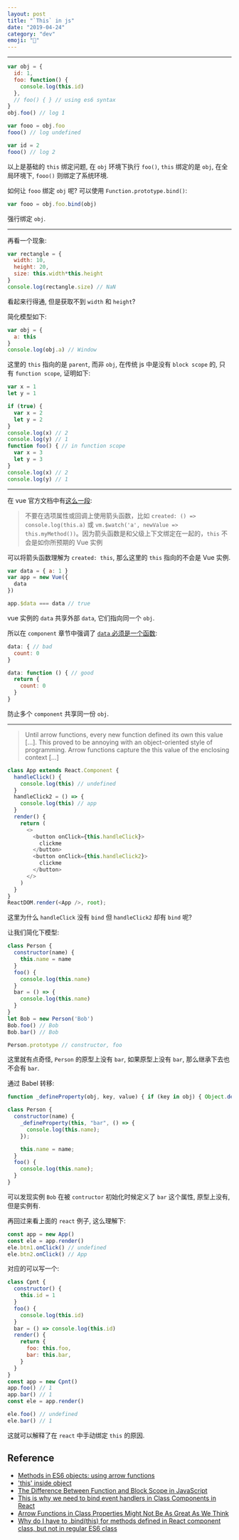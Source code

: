 ```yaml
---
layout: post
title: "`This` in js"
date: "2019-04-24"
category: "dev"
emoji: "🌱"
---
```


---

```javascript
var obj = {
  id: 1,
  foo: function() {
    console.log(this.id)
  },
  // foo() { } // using es6 syntax
}
obj.foo() // log 1

var fooo = obj.foo
fooo() // log undefined

var id = 2
fooo() // log 2
```

以上是基础的 `this` 绑定问题, 在 `obj` 环境下执行 `foo()`, `this` 绑定的是 `obj`, 在全局环境下, `fooo()` 则绑定了系统环境.

如何让 `fooo` 绑定 `obj` 呢? 可以使用 `Function.prototype.bind()`:

```javascript
var fooo = obj.foo.bind(obj)
```

强行绑定 `obj`.

---

再看一个现象:

```javascript
var rectangle = {
  width: 10,
  height: 20,
  size: this.width*this.height
}
console.log(rectangle.size) // NaN
```

看起来行得通, 但是获取不到 `width` 和 `height`?

简化模型如下:

```javascript
var obj = {
  a: this
}
console.log(obj.a) // Window
```

这里的 `this` 指向的是 `parent`, 而非 `obj`, 在传统 js 中是没有 `block scope` 的, 只有 `function scope`, 证明如下:

```javascript
var x = 1
let y = 1

if (true) {
  var x = 2
  let y = 2
}
console.log(x) // 2
console.log(y) // 1
function foo() { // in function scope
  var x = 3
  let y = 3
}
console.log(x) // 2
console.log(y) // 1
```

---

在 vue 官方文档中有[这么一段](https://cn.vuejs.org/v2/guide/instance.html#%E5%AE%9E%E4%BE%8B%E7%94%9F%E5%91%BD%E5%91%A8%E6%9C%9F%E9%92%A9%E5%AD%90):

> 不要在选项属性或回调上使用箭头函数，比如 `created: () => console.log(this.a)` 或 `vm.$watch('a', newValue => this.myMethod())`。因为箭头函数是和父级上下文绑定在一起的，`this` 不会是如你所预期的 Vue 实例

可以将箭头函数理解为 `created: this`, 那么这里的 `this` 指向的不会是 Vue 实例.

```javascript
var data = { a: 1 }
var app = new Vue({
  data
})

app.$data === data // true
```

vue 实例的 `data` 共享外部 `data`, 它们指向同一个 `obj`.

所以在 `component` 章节中强调了 [`data` 必须是一个函数](https://cn.vuejs.org/v2/guide/components.html#data-%E5%BF%85%E9%A1%BB%E6%98%AF%E4%B8%80%E4%B8%AA%E5%87%BD%E6%95%B0):

```javascript
data: { // bad
  count: 0
}

data: function () { // good
  return {
    count: 0
  }
}
```

防止多个 `component` 共享同一份 `obj`.

---

> Until arrow functions, every new function defined its own this value [...]. This proved to be annoying with an object-oriented style of programming.
> Arrow functions capture the this value of the enclosing context [...]

```javascript
class App extends React.Component {
  handleClick() {
    console.log(this) // undefined
  }
  handleClick2 = () => {
    console.log(this) // app
  }
  render() {
    return (
      <>
        <button onClick={this.handleClick}>
          clickme
        </button>
        <button onClick={this.handleClick2}>
          clickme
        </button>
      </>
    )
  }
}
ReactDOM.render(<App />, root);
```

这里为什么 `handleClick` 没有 `bind` 但 `handleClick2` 却有 `bind` 呢?

让我们简化下模型:

```javascript
class Person {
  constructor(name) {
    this.name = name
  }
  foo() {
    console.log(this.name)
  }
  bar = () => {
    console.log(this.name)
  }
}
let Bob = new Person('Bob')
Bob.foo() // Bob
Bob.bar() // Bob

Person.prototype // constructor, foo
```

这里就有点奇怪, `Person` 的原型上没有 `bar`, 如果原型上没有 `bar`, 那么继承下去也不会有 `bar`.

通过 Babel 转移:

```javascript
function _defineProperty(obj, key, value) { if (key in obj) { Object.defineProperty(obj, key, { value: value, enumerable: true, configurable: true, writable: true }); } else { obj[key] = value; } return obj; }

class Person {
  constructor(name) {
    _defineProperty(this, "bar", () => {
      console.log(this.name);
    });

    this.name = name;
  }
  foo() {
    console.log(this.name);
  }
}
```

可以发现实例 `Bob` 在被 `contructor` 初始化时候定义了 `bar` 这个属性, 原型上没有, 但是实例有.


再回过来看上面的 `react` 例子, 这么理解下:

```javascript
const app = new App()
const ele = app.render()
ele.btn1.onClick() // undefined
ele.btn2.onClick() // App
```

对应的可以写一个:

```javascript
class Cpnt {
  constructor() {
    this.id = 1
  }
  foo() {
    console.log(this.id)
  }
  bar = () => console.log(this.id)
  render() {
    return {
      foo: this.foo,
      bar: this.bar,
    }
  }
}
const app = new Cpnt()
app.foo() // 1
app.bar() // 1
const ele = app.render()

ele.foo() // undefined
ele.bar() // 1
```

这就可以解释了在 `react` 中手动绑定 `this` 的原因.

## Reference

- [Methods in ES6 objects: using arrow functions](https://stackoverflow.com/questions/31095710/methods-in-es6-objects-using-arrow-functions)
- ['this' inside object](https://stackoverflow.com/questions/7043509/this-inside-object)
- [The Difference Between Function and Block Scope in JavaScript](https://medium.com/@josephcardillo/the-difference-between-function-and-block-scope-in-javascript-4296b2322abe)
- [This is why we need to bind event handlers in Class Components in React](https://medium.freecodecamp.org/this-is-why-we-need-to-bind-event-handlers-in-class-components-in-react-f7ea1a6f93eb)
- [Arrow Functions in Class Properties Might Not Be As Great As We Think](https://medium.com/@charpeni/arrow-functions-in-class-properties-might-not-be-as-great-as-we-think-3b3551c440b1)
- [Why do I have to .bind(this) for methods defined in React component class, but not in regular ES6 class](https://stackoverflow.com/questions/39552536/why-do-i-have-to-bindthis-for-methods-defined-in-react-component-class-but-n)
